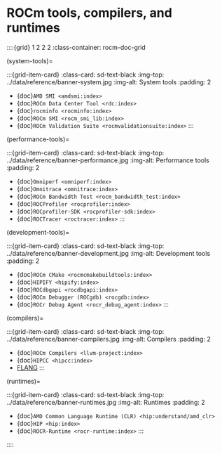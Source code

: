 <head>
  <meta charset="UTF-8">
  <meta name="description" content="ROCm API libraries & tools">
  <meta name="keywords" content="ROCm, API, libraries, tools, artificial intelligence, development,
  Communications, C++ primitives, Fast Fourier transforms, FFTs, random number generators, linear
  algebra, AMD">
</head>

# ROCm tools, compilers, and runtimes

::::{grid} 1 2 2 2
:class-container: rocm-doc-grid

(system-tools)=

:::{grid-item-card}
:class-card: sd-text-black
:img-top: ../data/reference/banner-system.jpg
:img-alt: System tools
:padding: 2

* {doc}`AMD SMI <amdsmi:index>`
* {doc}`ROCm Data Center Tool <rdc:index>`
* {doc}`rocminfo <rocminfo:index>`
* {doc}`ROCm SMI <rocm_smi_lib:index>`
* {doc}`ROCm Validation Suite <rocmvalidationsuite:index>`
:::

(performance-tools)=

:::{grid-item-card}
:class-card: sd-text-black
:img-top: ../data/reference/banner-performance.jpg
:img-alt: Performance tools
:padding: 2

* {doc}`Omniperf <omniperf:index>`
* {doc}`Omnitrace <omnitrace:index>`
* {doc}`ROCm Bandwidth Test <rocm_bandwidth_test:index>`
* {doc}`ROCProfiler <rocprofiler:index>`
* {doc}`ROCprofiler-SDK <rocprofiler-sdk:index>`
* {doc}`ROCTracer <roctracer:index>`
:::

(development-tools)=

:::{grid-item-card}
:class-card: sd-text-black
:img-top: ../data/reference/banner-development.jpg
:img-alt: Development tools
:padding: 2

* {doc}`ROCm CMake <rocmcmakebuildtools:index>`
* {doc}`HIPIFY <hipify:index>`
* {doc}`ROCdbgapi <rocdbgapi:index>`
* {doc}`ROCm Debugger (ROCgdb) <rocgdb:index>`
* {doc}`ROCr Debug Agent <rocr_debug_agent:index>`
:::

(compilers)=

:::{grid-item-card}
:class-card: sd-text-black
:img-top: ../data/reference/banner-compilers.jpg
:img-alt: Compilers
:padding: 2

* {doc}`ROCm Compilers <llvm-project:index>`
* {doc}`HIPCC <hipcc:index>`
* [FLANG](https://github.com/ROCm/flang/)
:::

(runtimes)=

:::{grid-item-card}
:class-card: sd-text-black
:img-top: ../data/reference/banner-runtimes.jpg
:img-alt: Runtimes
:padding: 2

* {doc}`AMD Common Language Runtime (CLR) <hip:understand/amd_clr>`
* {doc}`HIP <hip:index>`
* {doc}`ROCR-Runtime <rocr-runtime:index>`
:::

::::
